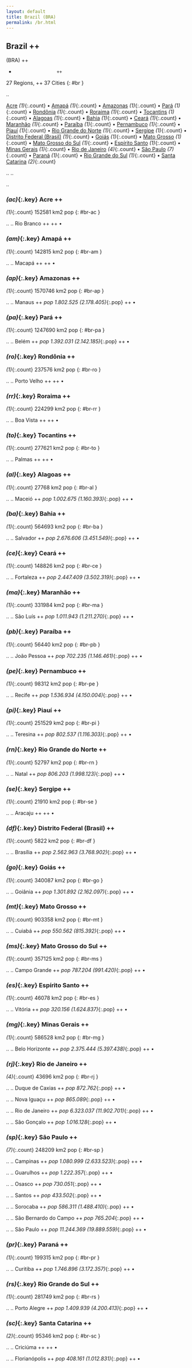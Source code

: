 ```yaml
---
layout: default
title: Brazil (BRA)
permalink: /br.html
---
```



## Brazil   ++
(BRA)  ++
-                     ++
27 Regions, ++
37 Cities
{: #br }

.. 

[Acre](#br-ac) _(1)_{:.count} • [Amapá](#br-am) _(1)_{:.count} • [Amazonas](#br-ap) _(1)_{:.count} • [Pará](#br-pa) _(1)_{:.count} • [Rondônia](#br-ro) _(1)_{:.count} • [Roraima](#br-rr) _(1)_{:.count} • [Tocantins](#br-to) _(1)_{:.count} • [Alagoas](#br-al) _(1)_{:.count} • [Bahia](#br-ba) _(1)_{:.count} • [Ceará](#br-ce) _(1)_{:.count} • [Maranhão](#br-ma) _(1)_{:.count} • [Paraíba](#br-pb) _(1)_{:.count} • [Pernambuco](#br-pe) _(1)_{:.count} • [Piauí](#br-pi) _(1)_{:.count} • [Rio Grande do Norte](#br-rn) _(1)_{:.count} • [Sergipe](#br-se) _(1)_{:.count} • [Distrito Federal (Brasil)](#br-df) _(1)_{:.count} • [Goiás](#br-go) _(1)_{:.count} • [Mato Grosso](#br-mt) _(1)_{:.count} • [Mato Grosso do Sul](#br-ms) _(1)_{:.count} • [Espírito Santo](#br-es) _(1)_{:.count} • [Minas Gerais](#br-mg) _(1)_{:.count} • [Rio de Janeiro](#br-rj) _(4)_{:.count} • [São Paulo](#br-sp) _(7)_{:.count} • [Paraná](#br-pr) _(1)_{:.count} • [Rio Grande do Sul](#br-rs) _(1)_{:.count} • [Santa Catarina](#br-sc) _(2)_{:.count}


.. 
.. 



.. 


### _(ac)_{:.key} Acre  ++
_(1)_{:.count}    152581 km2   pop
{: #br-ac }


..
..
Rio Branco  ++
 ++
•




### _(am)_{:.key} Amapá  ++
_(1)_{:.count}    142815 km2   pop
{: #br-am }


..
..
Macapá  ++
 ++
•




### _(ap)_{:.key} Amazonas  ++
_(1)_{:.count}    1570746 km2   pop
{: #br-ap }


..
..
Manaus  ++
 _pop 1.802.525 (2.178.405)_{:.pop} ++
•




### _(pa)_{:.key} Pará  ++
_(1)_{:.count}    1247690 km2   pop
{: #br-pa }


..
..
Belém  ++
 _pop 1.392.031 (2.142.185)_{:.pop} ++
•




### _(ro)_{:.key} Rondônia  ++
_(1)_{:.count}    237576 km2   pop
{: #br-ro }


..
..
Porto Velho  ++
 ++
•




### _(rr)_{:.key} Roraima  ++
_(1)_{:.count}    224299 km2   pop
{: #br-rr }


..
..
Boa Vista  ++
 ++
•




### _(to)_{:.key} Tocantins  ++
_(1)_{:.count}    277621 km2   pop
{: #br-to }


..
..
Palmas  ++
 ++
•




### _(al)_{:.key} Alagoas  ++
_(1)_{:.count}    27768 km2   pop
{: #br-al }


..
..
Maceió  ++
 _pop 1.002.675 (1.160.393)_{:.pop} ++
•




### _(ba)_{:.key} Bahia  ++
_(1)_{:.count}    564693 km2   pop
{: #br-ba }


..
..
Salvador  ++
 _pop 2.676.606 (3.451.549)_{:.pop} ++
•




### _(ce)_{:.key} Ceará  ++
_(1)_{:.count}    148826 km2   pop
{: #br-ce }


..
..
Fortaleza  ++
 _pop 2.447.409 (3.502.319)_{:.pop} ++
•




### _(ma)_{:.key} Maranhão  ++
_(1)_{:.count}    331984 km2   pop
{: #br-ma }


..
..
São Luís  ++
 _pop 1.011.943 (1.211.270)_{:.pop} ++
•




### _(pb)_{:.key} Paraíba  ++
_(1)_{:.count}    56440 km2   pop
{: #br-pb }


..
..
João Pessoa  ++
 _pop 702.235 (1.146.461)_{:.pop} ++
•




### _(pe)_{:.key} Pernambuco  ++
_(1)_{:.count}    98312 km2   pop
{: #br-pe }


..
..
Recife  ++
 _pop 1.536.934 (4.150.004)_{:.pop} ++
•




### _(pi)_{:.key} Piauí  ++
_(1)_{:.count}    251529 km2   pop
{: #br-pi }


..
..
Teresina  ++
 _pop 802.537 (1.116.303)_{:.pop} ++
•




### _(rn)_{:.key} Rio Grande do Norte  ++
_(1)_{:.count}    52797 km2   pop
{: #br-rn }


..
..
Natal  ++
 _pop 806.203 (1.998.123)_{:.pop} ++
•




### _(se)_{:.key} Sergipe  ++
_(1)_{:.count}    21910 km2   pop
{: #br-se }


..
..
Aracaju  ++
 ++
•




### _(df)_{:.key} Distrito Federal (Brasil)  ++
_(1)_{:.count}    5822 km2   pop
{: #br-df }


..
..
Brasília  ++
 _pop 2.562.963 (3.768.902)_{:.pop} ++
•




### _(go)_{:.key} Goiás  ++
_(1)_{:.count}    340087 km2   pop
{: #br-go }


..
..
Goiânia  ++
 _pop 1.301.892 (2.162.097)_{:.pop} ++
•




### _(mt)_{:.key} Mato Grosso  ++
_(1)_{:.count}    903358 km2   pop
{: #br-mt }


..
..
Cuiabá  ++
 _pop 550.562 (815.392)_{:.pop} ++
•




### _(ms)_{:.key} Mato Grosso do Sul  ++
_(1)_{:.count}    357125 km2   pop
{: #br-ms }


..
..
Campo Grande  ++
 _pop 787.204 (991.420)_{:.pop} ++
•




### _(es)_{:.key} Espírito Santo  ++
_(1)_{:.count}    46078 km2   pop
{: #br-es }


..
..
Vitória  ++
 _pop 320.156 (1.624.837)_{:.pop} ++
•




### _(mg)_{:.key} Minas Gerais  ++
_(1)_{:.count}    586528 km2   pop
{: #br-mg }


..
..
Belo Horizonte  ++
 _pop 2.375.444 (5.397.438)_{:.pop} ++
•




### _(rj)_{:.key} Rio de Janeiro  ++
_(4)_{:.count}    43696 km2   pop
{: #br-rj }


..
..
Duque de Caxias  ++
 _pop 872.762_{:.pop} ++
•

..
..
Nova Iguaçu  ++
 _pop 865.089_{:.pop} ++
•

..
..
Rio de Janeiro  ++
 _pop 6.323.037 (11.902.701)_{:.pop} ++
•

..
..
São Gonçalo  ++
 _pop 1.016.128_{:.pop} ++
•




### _(sp)_{:.key} São Paulo  ++
_(7)_{:.count}    248209 km2   pop
{: #br-sp }


..
..
Campinas  ++
 _pop 1.080.999 (2.633.523)_{:.pop} ++
•

..
..
Guarulhos  ++
 _pop 1.222.357_{:.pop} ++
•

..
..
Osasco  ++
 _pop 730.051_{:.pop} ++
•

..
..
Santos  ++
 _pop 433.502_{:.pop} ++
•

..
..
Sorocaba  ++
 _pop 586.311 (1.488.410)_{:.pop} ++
•

..
..
São Bernardo do Campo  ++
 _pop 765.204_{:.pop} ++
•

..
..
São Paulo  ++
 _pop 11.244.369 (19.889.559)_{:.pop} ++
•




### _(pr)_{:.key} Paraná  ++
_(1)_{:.count}    199315 km2   pop
{: #br-pr }


..
..
Curitiba  ++
 _pop 1.746.896 (3.172.357)_{:.pop} ++
•




### _(rs)_{:.key} Rio Grande do Sul  ++
_(1)_{:.count}    281749 km2   pop
{: #br-rs }


..
..
Porto Alegre  ++
 _pop 1.409.939 (4.200.413)_{:.pop} ++
•




### _(sc)_{:.key} Santa Catarina  ++
_(2)_{:.count}    95346 km2   pop
{: #br-sc }


..
..
Criciúma  ++
 ++
•

..
..
Florianópolis  ++
 _pop 408.161 (1.012.831)_{:.pop} ++
•


 
